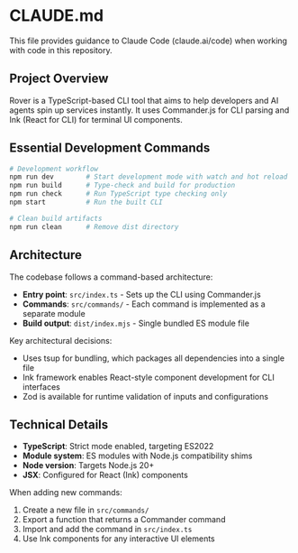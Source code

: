 # CLAUDE.md

This file provides guidance to Claude Code (claude.ai/code) when working with code in this repository.

## Project Overview

Rover is a TypeScript-based CLI tool that aims to help developers and AI agents spin up services instantly. It uses Commander.js for CLI parsing and Ink (React for CLI) for terminal UI components.

## Essential Development Commands

```bash
# Development workflow
npm run dev        # Start development mode with watch and hot reload
npm run build      # Type-check and build for production
npm run check      # Run TypeScript type checking only
npm start          # Run the built CLI

# Clean build artifacts
npm run clean      # Remove dist directory
```

## Architecture

The codebase follows a command-based architecture:

- **Entry point**: `src/index.ts` - Sets up the CLI using Commander.js
- **Commands**: `src/commands/` - Each command is implemented as a separate module
- **Build output**: `dist/index.mjs` - Single bundled ES module file

Key architectural decisions:
- Uses tsup for bundling, which packages all dependencies into a single file
- Ink framework enables React-style component development for CLI interfaces
- Zod is available for runtime validation of inputs and configurations

## Technical Details

- **TypeScript**: Strict mode enabled, targeting ES2022
- **Module system**: ES modules with Node.js compatibility shims
- **Node version**: Targets Node.js 20+
- **JSX**: Configured for React (Ink) components

When adding new commands:
1. Create a new file in `src/commands/`
2. Export a function that returns a Commander command
3. Import and add the command in `src/index.ts`
4. Use Ink components for any interactive UI elements
